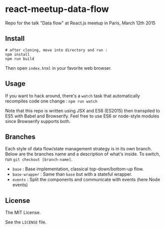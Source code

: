 # react-meetup-data-flow

Repo for the talk "Data flow" at React.js meetup in Paris, March 12th 2015

## Install

```
# after cloning, move into directory and run :
npm install
npm run build
```

Then open `index.html` in your favorite web browser.

## Usage

If you want to hack around, there's a `watch` task that automatically recompiles code one change :
`npm run watch`

Note that this repo is written using JSX and ES6 (ES2015) then transpiled to ES5 with Babel and Browserify.
Feel free to use ES6 or node-style modules since Browserify supports both.

## Branches

Each style of data flow/state management strategy is in its own branch. Below are the branches name and a description of what's inside. To switch, run `git checkout [branch-name]`.

* `base` : Base implementation, classical top-down/bottom-up flow.
* `base-wrapper` : Same than `base` but with a stateful wrapper.
* `events` : Split the components and communicate with events (here Node events)

## License

The MIT License.

See the `LICENSE` file.